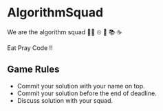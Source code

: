 # AlgorithmSquad

We are the algorithm squad 👩‍💻 ⏲ 🍕 📚 ☕️

Eat Pray Code !! 

## Game Rules
- Commit your solution with your name on top. 
- Commit your solution before the end of deadline. 
- Discuss solution with your squad.
